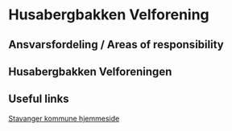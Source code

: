 #  Husabergbakken Velforening 

## Ansvarsfordeling / Areas of responsibility

## Husabergbakken Velforeningen

## Useful links

[Stavanger kommune hjemmeside](https://www.stavanger.kommune.no/)
